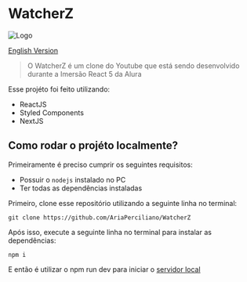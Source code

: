 # WatcherZ
![Logo](https://raw.githubusercontent.com/AriaPerciliano/WatcherZ/main/public/logo.png)

[English Version](/public/README_en-us.md)
>O WatcherZ é um clone do Youtube que está sendo desenvolvido durante a Imersão React 5 da Alura

Esse projéto foi feito utilizando:
* ReactJS
* Styled Components
* NextJS

## Como rodar o projéto localmente?
Primeiramente é preciso cumprir  os seguintes requisitos:
* Possuir o `nodejs` instalado no PC
* Ter todas as dependências instaladas

Primeiro, clone esse repositório utilizando a seguinte linha no terminal:
  ```
  git clone https://github.com/AriaPerciliano/WatcherZ
  ```
Após isso, execute a seguinte linha no terminal para instalar as dependências:
  ```
  npm i
  ```
E então é utilizar o npm run dev para iniciar o [servidor local](http://localhost:3000)
